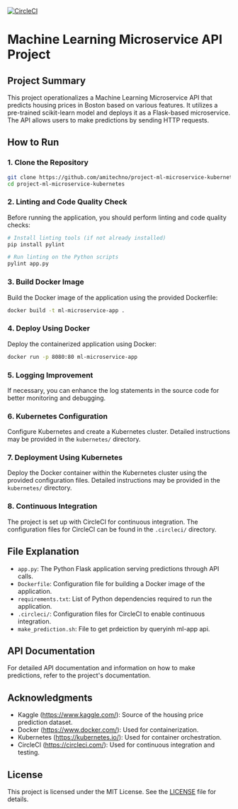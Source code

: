 [![CircleCI](https://circleci.com/gh/amitechno/project-ml-microservice-kubernetes.svg?style=svg)](https://circleci.com/gh/amitechno/project-ml-microservice-kubernetes)

# Machine Learning Microservice API Project

## Project Summary

This project operationalizes a Machine Learning Microservice API that predicts housing prices in Boston based on various features. It utilizes a pre-trained scikit-learn model and deploys it as a Flask-based microservice. The API allows users to make predictions by sending HTTP requests.

## How to Run

### 1. Clone the Repository

```bash
git clone https://github.com/amitechno/project-ml-microservice-kubernetes.git
cd project-ml-microservice-kubernetes
```

### 2. Linting and Code Quality Check

Before running the application, you should perform linting and code quality checks:

```bash
# Install linting tools (if not already installed)
pip install pylint

# Run linting on the Python scripts
pylint app.py
```

### 3. Build Docker Image

Build the Docker image of the application using the provided Dockerfile:

```bash
docker build -t ml-microservice-app .
```

### 4. Deploy Using Docker

Deploy the containerized application using Docker:

```bash
docker run -p 8080:80 ml-microservice-app
```

### 5. Logging Improvement

If necessary, you can enhance the log statements in the source code for better monitoring and debugging.

### 6. Kubernetes Configuration

Configure Kubernetes and create a Kubernetes cluster. Detailed instructions may be provided in the `kubernetes/` directory.

### 7. Deployment Using Kubernetes

Deploy the Docker container within the Kubernetes cluster using the provided configuration files. Detailed instructions may be provided in the `kubernetes/` directory.

### 8. Continuous Integration

The project is set up with CircleCI for continuous integration. The configuration files for CircleCI can be found in the `.circleci/` directory.

## File Explanation

- `app.py`: The Python Flask application serving predictions through API calls.
- `Dockerfile`: Configuration file for building a Docker image of the application.
- `requirements.txt`: List of Python dependencies required to run the application.
- `.circleci/`: Configuration files for CircleCI to enable continuous integration.
- `make_prediction.sh`: File to get prdeiction by queryinh ml-app api.

## API Documentation

For detailed API documentation and information on how to make predictions, refer to the project's documentation.

## Acknowledgments

- Kaggle (https://www.kaggle.com/): Source of the housing price prediction dataset.
- Docker (https://www.docker.com/): Used for containerization.
- Kubernetes (https://kubernetes.io/): Used for container orchestration.
- CircleCI (https://circleci.com/): Used for continuous integration and testing.

## License

This project is licensed under the MIT License. See the [LICENSE](LICENSE) file for details.
